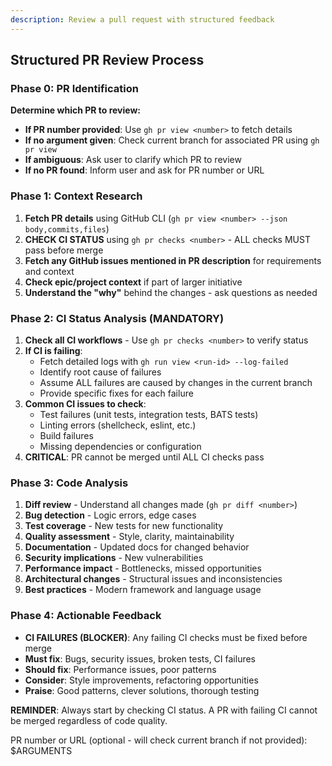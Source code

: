 ```yaml
---
description: Review a pull request with structured feedback
---
```


## Structured PR Review Process

### Phase 0: PR Identification

**Determine which PR to review:**

- **If PR number provided**: Use `gh pr view <number>` to fetch details
- **If no argument given**: Check current branch for associated PR using `gh pr view`
- **If ambiguous**: Ask user to clarify which PR to review
- **If no PR found**: Inform user and ask for PR number or URL

### Phase 1: Context Research

1. **Fetch PR details** using GitHub CLI (`gh pr view <number> --json body,commits,files`)
2. **CHECK CI STATUS** using `gh pr checks <number>` - ALL checks MUST pass before merge
3. **Fetch any GitHub issues mentioned in PR description** for requirements and context
4. **Check epic/project context** if part of larger initiative
5. **Understand the "why"** behind the changes - ask questions as needed

### Phase 2: CI Status Analysis (MANDATORY)

1. **Check all CI workflows** - Use `gh pr checks <number>` to verify status
2. **If CI is failing**:
   - Fetch detailed logs with `gh run view <run-id> --log-failed`
   - Identify root cause of failures
   - Assume ALL failures are caused by changes in the current branch
   - Provide specific fixes for each failure
3. **Common CI issues to check**:
   - Test failures (unit tests, integration tests, BATS tests)
   - Linting errors (shellcheck, eslint, etc.)
   - Build failures
   - Missing dependencies or configuration
4. **CRITICAL**: PR cannot be merged until ALL CI checks pass

### Phase 3: Code Analysis

1. **Diff review** - Understand all changes made (`gh pr diff <number>`)
2. **Bug detection** - Logic errors, edge cases
3. **Test coverage** - New tests for new functionality
4. **Quality assessment** - Style, clarity, maintainability
5. **Documentation** - Updated docs for changed behavior
6. **Security implications** - New vulnerabilities
7. **Performance impact** - Bottlenecks, missed opportunities
8. **Architectural changes** - Structural issues and inconsistencies
9. **Best practices** - Modern framework and language usage

### Phase 4: Actionable Feedback

- **CI FAILURES (BLOCKER)**: Any failing CI checks must be fixed before merge
- **Must fix**: Bugs, security issues, broken tests, CI failures
- **Should fix**: Performance issues, poor patterns
- **Consider**: Style improvements, refactoring opportunities
- **Praise**: Good patterns, clever solutions, thorough testing

**REMINDER**: Always start by checking CI status. A PR with failing CI cannot be merged regardless of code quality.

PR number or URL (optional - will check current branch if not provided): $ARGUMENTS
